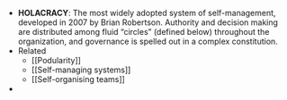 - **HOLACRACY**: The most widely adopted system of self-management, developed in 2007 by Brian Robertson. Authority and decision making are distributed among fluid “circles” (defined below) throughout the organization, and governance is spelled out in a complex constitution.
- Related
	- [[Podularity]]
	- [[Self-managing systems]]
	- [[Self-organising teams]]
-